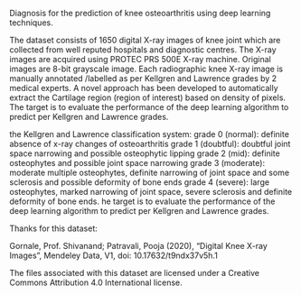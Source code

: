 Diagnosis for the prediction of knee osteoarthritis using deep learning techniques.

The dataset consists of 1650 digital X-ray images of knee joint which are collected from well reputed hospitals and diagnostic centres. The X-ray images are acquired using PROTEC PRS 500E X-ray machine. Original images are 8-bit grayscale image. Each radiographic knee X-ray image is manually annotated /labelled as per Kellgren and Lawrence grades by 2 medical experts. A novel approach has been developed to automatically extract the Cartilage region (region of interest) based on density of pixels. The target is to evaluate the performance of the deep learning algorithm to predict per Kellgren and Lawrence grades.

the Kellgren and Lawrence classification system: grade 0 (normal): definite absence of x-ray changes of osteoarthritis grade 1 (doubtful): doubtful joint space narrowing and possible osteophytic lipping grade 2 (mid): definite osteophytes and possible joint space narrowing grade 3 (moderate): moderate multiple osteophytes, definite narrowing of joint space and some sclerosis and possible deformity of bone ends grade 4 (severe): large osteophytes, marked narrowing of joint space, severe sclerosis and definite deformity of bone ends. he target is to evaluate the performance of the deep learning algorithm to predict per Kellgren and Lawrence grades.


Thanks for this dataset:

Gornale, Prof. Shivanand; Patravali, Pooja (2020), “Digital Knee X-ray Images”, Mendeley Data, V1, doi: 10.17632/t9ndx37v5h.1

The files associated with this dataset are licensed under a Creative Commons Attribution 4.0 International license.
